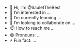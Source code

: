 - 👋 Hi, I’m @SauletTheBest
- 👀 I’m interested in ...
- 🌱 I’m currently learning ...
- 💞️ I’m looking to collaborate on ...
- 📫 How to reach me ...
- 😄 Pronouns: ...
- ⚡ Fun fact: ...

<!---
SauletTheBest/SauletTheBest is a ✨ special ✨ repository because its `README.md` (this file) appears on your GitHub profile.
You can click the Preview link to take a look at your changes.
--->
